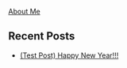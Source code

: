 [About Me](./about.html)

## Recent Posts

*   [(Test Post) Happy New Year!!!](https://genecromarx.github.io/happynewyear)
